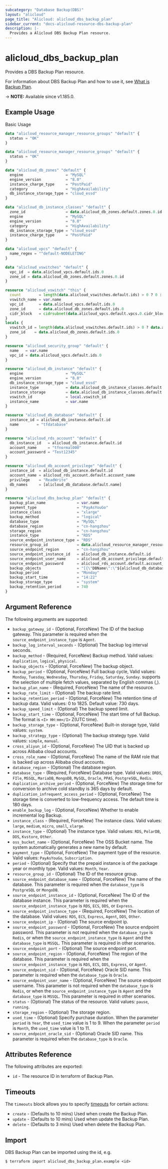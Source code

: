 ```yaml
---
subcategory: "Database Backup(DBS)"
layout: "alicloud"
page_title: "Alicloud: alicloud_dbs_backup_plan"
sidebar_current: "docs-alicloud-resource-dbs-backup-plan"
description: |-
  Provides a Alicloud DBS Backup Plan resource.
---
```


# alicloud_dbs_backup_plan

Provides a DBS Backup Plan resource.

For information about DBS Backup Plan and how to use it, see [What is Backup Plan](https://www.alibabacloud.com/help/en/dbs/developer-reference/api-dbs-2019-03-06-createandstartbackupplan).

-> **NOTE:** Available since v1.185.0.

## Example Usage

Basic Usage

```terraform
data "alicloud_resource_manager_resource_groups" "default" {
  status = "OK"
}

data "alicloud_resource_manager_resource_groups" "default" {
  status = "OK"
}

data "alicloud_db_zones" "default" {
  engine                   = "MySQL"
  engine_version           = "8.0"
  instance_charge_type     = "PostPaid"
  category                 = "HighAvailability"
  db_instance_storage_type = "cloud_essd"
}

data "alicloud_db_instance_classes" "default" {
  zone_id                  = data.alicloud_db_zones.default.zones.0.id
  engine                   = "MySQL"
  engine_version           = "8.0"
  category                 = "HighAvailability"
  db_instance_storage_type = "cloud_essd"
  instance_charge_type     = "PostPaid"
}

data "alicloud_vpcs" "default" {
  name_regex = "^default-NODELETING"
}

data "alicloud_vswitches" "default" {
  vpc_id  = data.alicloud_vpcs.default.ids.0
  zone_id = data.alicloud_db_zones.default.zones.0.id
}

resource "alicloud_vswitch" "this" {
  count        = length(data.alicloud_vswitches.default.ids) > 0 ? 0 : 1
  vswitch_name = var.name
  vpc_id       = data.alicloud_vpcs.default.ids.0
  zone_id      = data.alicloud_db_zones.default.ids.0
  cidr_block   = cidrsubnet(data.alicloud_vpcs.default.vpcs.0.cidr_block, 8, 4)
}
locals {
  vswitch_id = length(data.alicloud_vswitches.default.ids) > 0 ? data.alicloud_vswitches.default.ids.0 : concat(alicloud_vswitch.this.*.id, [""])[0]
  zone_id    = data.alicloud_db_zones.default.ids.0
}

resource "alicloud_security_group" "default" {
  name   = var.name
  vpc_id = data.alicloud_vpcs.default.ids.0
}

resource "alicloud_db_instance" "default" {
  engine                   = "MySQL"
  engine_version           = "8.0"
  db_instance_storage_type = "cloud_essd"
  instance_type            = data.alicloud_db_instance_classes.default.instance_classes.0.instance_class
  instance_storage         = data.alicloud_db_instance_classes.default.instance_classes.0.storage_range.min
  vswitch_id               = local.vswitch_id
  instance_name            = var.name
}

resource "alicloud_db_database" "default" {
  instance_id = alicloud_db_instance.default.id
  name        = "tfdatabase"
}

resource "alicloud_rds_account" "default" {
  db_instance_id   = alicloud_db_instance.default.id
  account_name     = "tfnormal000"
  account_password = "Test12345"
}

resource "alicloud_db_account_privilege" "default" {
  instance_id  = alicloud_db_instance.default.id
  account_name = alicloud_rds_account.default.account_name
  privilege    = "ReadWrite"
  db_names     = [alicloud_db_database.default.name]
}

resource "alicloud_dbs_backup_plan" "default" {
  backup_plan_name              = var.name
  payment_type                  = "PayAsYouGo"
  instance_class                = "xlarge"
  backup_method                 = "logical"
  database_type                 = "MySQL"
  database_region               = "cn-hangzhou"
  storage_region                = "cn-hangzhou"
  instance_type                 = "RDS"
  source_endpoint_instance_type = "RDS"
  resource_group_id             = data.alicloud_resource_manager_resource_groups.default.ids.0
  source_endpoint_region        = "cn-hangzhou"
  source_endpoint_instance_id   = alicloud_db_instance.default.id
  source_endpoint_user_name     = alicloud_db_account_privilege.default.account_name
  source_endpoint_password      = alicloud_rds_account.default.account_password
  backup_objects                = "[{\"DBName\":\"${alicloud_db_database.default.name}\"}]"
  backup_period                 = "Monday"
  backup_start_time             = "14:22"
  backup_storage_type           = "system"
  backup_retention_period       = 740
}
```

## Argument Reference

The following arguments are supported:

* `backup_gateway_id` - (Optional, ForceNew) The ID of the backup gateway. This parameter is required when the `source_endpoint_instance_type` is `Agent`.
* `backup_log_interval_seconds` - (Optional) The backup log interval seconds.
* `backup_method` - (Required, ForceNew) Backup method. Valid values: `duplication`, `logical`, `physical`.
* `backup_objects` - (Optional, ForceNew) The backup object.
* `backup_period` - (Optional, ForceNew) Full backup cycle, Valid values: `Monday`, `Tuesday`, `Wednesday`, `Thursday`, `Friday`, `Saturday`, `Sunday`. supports the selection of multiple fetch values, separated by English commas (,).
* `backup_plan_name` - (Required, ForceNew) The name of the resource.
* `backup_rate_limit` - (Optional) The backup rate limit.
* `backup_retention_period` - (Optional, ForceNew) The retention time of backup data. Valid values: 0 to 1825. Default value: 730 days.
* `backup_speed_limit` - (Optional) The backup speed limit.
* `backup_start_time` - (Optional, ForceNew) The start time of full Backup. The format is `<I> HH:mm</I>` Z(UTC time). 
* `backup_storage_type` - (Optional, ForceNew) Built-in storage type, Valid values: `system`.
* `backup_strategy_type` - (Optional) The backup strategy type. Valid values: `simple`, `manual`.
* `cross_aliyun_id` - (Optional, ForceNew) The UID that is backed up across Alibaba cloud accounts. 
* `cross_role_name` - (Optional, ForceNew) The name of the RAM role that is backed up across Alibaba cloud accounts.
* `database_region` - (Optional) The database region.
* `database_type` - (Required, ForceNew) Database type. Valid values: `DRDS`, `FIle`, `MSSQL`, `MariaDB`, `MongoDB`, `MySQL`, `Oracle`, `PPAS`, `PostgreSQL`, `Redis`.
* `duplication_archive_period` - (Optional, ForceNew) The storage time for conversion to archive cold standby is 365 days by default.
* `duplication_infrequent_access_period` - (Optional, ForceNew) The storage time is converted to low-frequency access. The default time is 180 days.
* `enable_backup_log` - (Optional, ForceNew) Whether to enable incremental log Backup.
* `instance_class` - (Required, ForceNew) The instance class. Valid values: `large`, `medium`, `micro`, `small`, `xlarge`.
* `instance_type` - (Optional) The instance type. Valid values: `RDS`, `PolarDB`, `DDS`, `Kvstore`, `Other`.
* `oss_bucket_name` - (Optional, ForceNew) The OSS Bucket name. The system automatically generates a new name by default.
* `payment_type` - (Optional, ForceNew) The payment type of the resource. Valid values: `PayAsYouGo`, `Subscription`.
* `period` - (Optional) Specify that the prepaid instance is of the package year or monthly type. Valid values: `Month`, `Year`.
* `resource_group_id` - (Optional) The ID of the resource group.
* `source_endpoint_database_name` - (Optional, ForceNew) The name of the database. This parameter is required when the `database_type` is `PostgreSQL` or `MongoDB`.
* `source_endpoint_instance_id` - (Optional, ForceNew) The ID of the database instance. This parameter is required when the `source_endpoint_instance_type` is `RDS`, `ECS`, `DDS`, or `Express`.
* `source_endpoint_instance_type` - (Required, ForceNew) The location of the database. Valid values: `RDS`, `ECS`, `Express`, `Agent`, `DDS`, `Other`.
* `source_endpoint_ip` - (Optional) The source endpoint ip.
* `source_endpoint_password` - (Optional, ForceNew) The source endpoint password.  This parameter is not required when the `database_type` is `Redis`, or when the `source_endpoint_instance_type` is `Agent` and the `database_type` is `MSSQL`. This parameter is required in other scenarios.
* `source_endpoint_port` - (Optional) The source endpoint port.
* `source_endpoint_region` - (Optional, ForceNew) The region of the database. This parameter is required when the `source_endpoint_instance_type` is `RDS`, `ECS`, `DDS`, `Express`, or `Agent`.
* `source_endpoint_sid` - (Optional, ForceNew) Oracle SID name. This parameter is required when the `database_type` is `Oracle`.
* `source_endpoint_user_name` - (Optional, ForceNew) The source endpoint username. This parameter is not required when the `database_type` is `Redis`, or when the `source_endpoint_instance_type` is `Agent` and the `database_type` is `MSSQL`. This parameter is required in other scenarios.
* `status` - (Optional) The status of the resource. Valid values: `pause`, `running`.
* `storage_region` - (Optional) The storage region.
* `used_time` - (Optional) Specify purchase duration. When the parameter `period` is `Year`, the `used_time` value is 1 to 9. When the parameter `period` is `Month`, the `used_time` value is 1 to 11.
* `source_endpoint_oracle_sid` - (Optional) Oracle SID name. This parameter is required when the `database_type` is `Oracle`.

## Attributes Reference

The following attributes are exported:

* `id` - The resource ID in terraform of Backup Plan.

## Timeouts

The `timeouts` block allows you to specify [timeouts](https://www.terraform.io/docs/configuration-0-11/resources.html#timeouts) for certain actions:

* `create` - (Defaults to 10 mins) Used when create the Backup Plan.
* `update` - (Defaults to 10 mins) Used when update the Backup Plan.
* `delete` - (Defaults to 3 mins) Used when delete the Backup Plan.

## Import

DBS Backup Plan can be imported using the id, e.g.

```shell
$ terraform import alicloud_dbs_backup_plan.example <id>
```

